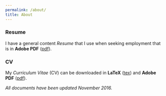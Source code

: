 ```yaml
---
permalink: /about/
title: About
---
```


### Resume

I have a general content *Resume* that I use when seeking employment that is in 
**Adobe PDF** ([pdf](assets/docs/resume.pdf)).

### CV

My *Curriculum Vitae* (CV) can be downloaded in **LaTeX** 
([tex](assets/docs/cv.tex)) and **Adobe PDF** ([pdf](assets/docs/cv.pdf)).

*All documents have been updated November 2016.*
